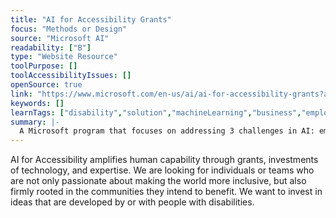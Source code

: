 ```yaml
---
title: "AI for Accessibility Grants"
focus: "Methods or Design"
source: "Microsoft AI"
readability: ["B"]
type: "Website Resource"
toolPurpose: []
toolAccessibilityIssues: []
openSource: true
link: "https://www.microsoft.com/en-us/ai/ai-for-accessibility-grants?activetab=pivot1%3aprimaryr2"
keywords: []
learnTags: ["disability","solution","machineLearning","business","employment","inclusivePractice"]
summary: |-
  A Microsoft program that focuses on addressing 3 challenges in AI: employment, daily life, and communication and connection.
---
```

AI for Accessibility amplifies human capability through grants, investments of technology, and expertise. We are looking for individuals or teams who are not only passionate about making the world more inclusive, but also firmly rooted in the communities they intend to benefit. We want to invest in ideas that are developed by or with people with disabilities.
